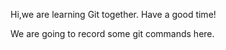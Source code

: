 Hi,we are learning Git together.
Have a good time!


We are going to record some git commands here.
